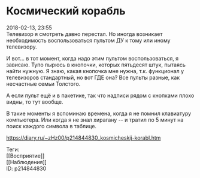 Космический корабль
====================

   
 2018-02-13, 23:55   
  Телевизор я смотреть давно перестал. Но иногда возникает необходимость воспользоваться пультом ДУ к тому или иному телевизору.   
   
 И вот... в тот момент, когда надо этим пультом воспользоваться, я зависаю. Тупо пырюсь в кнопочки, которых пятьдесят штук, пытаясь найти нужную. Я знаю, какая кнопочка мне нужна, т.к. функционал у телевизоров стандартный, но вот ГДЕ она? Все пульты разные, как несчастные семьи Толстого.   
   
 А если пульт ещё и в пакетике, так что надписи рядом с кнопками плохо видны, то тут вообще.   
   
 В такие моменты я вспоминаю времена, когда я не помнил клавиатуру компьютера. Или когда я не знал хирагану -- и тратил по 5 минут на поиск каждого символа в таблице.   
    
 <https://diary.ru/~zHz00/p214844830_kosmicheskij-korabl.htm>   
   
 Теги:   
 [[Восприятие]]   
 [[Наблюдения]]   
 ID: p214844830